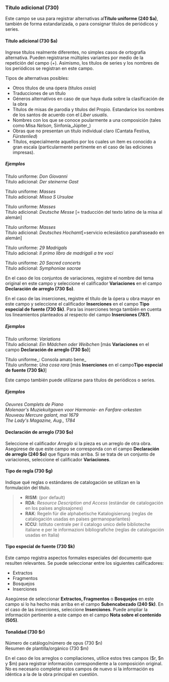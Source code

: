 ### Título adicional (730)

Este campo se usa para registrar alternativas al**Título uniforme (240 $a)**, también de forma estandarizada, o para consignar títulos de periódicos y series.

#### Título adicional (730 $a)

Ingrese títulos realmente diferentes, no simples casos de ortografía alternativa. Pueden registrarse múltiples variantes por medio de la repetición del campo (+). Asimismo, los títulos de series y los nombres de los periódicos se registran en este campo.

Tipos de alternativas posibles:                                                 

- Otros títulos de una ópera (títulos _ossia_)
- Traducciones de un título
- Géneros alternativos en caso de que haya duda sobre la clasificación de la obra
- Títulos de misas de parodia y títulos del Propio. Estandarice los nombres de los santos de acuerdo con el _Liber usualis_.
- Nombres con los que se conoce poularmente a una composición (tales como Misa _Nelson_, Sinfonía_Júpiter_)
- Obras que no presentan un título individual claro (Cantata Festiva, _Fürstenlied_)
- Títulos, especialmente aquellos por los cuales un ítem es conocido a gran escala (particularmente pertinente en el caso de las ediciones impresas).

##### Ejemplos

Título uniforme: _Don Giovanni_  
Título adicional: _Der steinerne Gast_

Título uniforme: _Masses_  
Título adicional: _Missa S Ursulae_          

Título uniforme: _Masses_  
Título adicional: _Deutsche Messe_ [= traducción del texto latino de la misa al alemán]

Título uniforme: _Masses_  
Título adicional: _Deutsches Hochamt_[=servicio eclesiástico parafraseado en alemán]

Título uniforme: _29 Madrigals_  
Título adicional: _Il primo libro de madrigali a tre voci_

Título uniforme: _20 Sacred concerts_  
Título adicional: _Symphoniae sacrae_

En el caso de los conjuntos de variaciones, registre el nombre del tema original en este campo y seleccione el calificador **Variaciones** en el campo **Declaración de arreglo (730 $o)**.

En el caso de las inserciones, registre el título de la ópera u obra mayor en este campo y seleccione el calificador **Inserciones** en el campo **Tipo especial de fuente (730 $k)**. Para las inserciones tenga también en cuenta los lineamientos planteados al respecto del campo **Inserciones (787)**.

##### Ejemplos  
Título uniforme: _Variations_  
Título adicional: _Ein Mädchen oder Weibchen_ [más  **Variaciones** en el campo **Declaración de arreglo (730 $o)**] 

Título uniforme_: Consola amato bene_   
Título uniforme: _Una cosa rara_ [más  **Inserciones** en el campo**Tipo especial de fuente (730 $k)**]

Este campo también puede utilizarse para títulos de periódicos o series.  
##### Ejemplos  
_Oeuvres Complets de Piano_  
_Molenaar's Muziekuitgaven voor Harmonie- en Fanfare-orkesten_  
_Nouveau Mercure galant, mai 1679_  
_The Lady's Magazine, Aug., 1784_

#### Declaración de arreglo (730 $o)

Seleccione el calificador _Arreglo_ si la pieza es un arreglo de otra obra. Asegúrese de que este campo se corresponda con el campo **Declaración de arreglo (240 $o)** que figura más arriba. Si se trata de un conjunto de variaciones, seleccione el calificador **Variaciones**.

#### Tipo de regla (730 $g)

Indique qué reglas o estándares de catalogación se utilizan en la formulación del título.

> - **RISM**: (por default)
> - **RDA**: _Resource Description and Access_ (estándar de catalogación en los países anglosajones)
> - **RAK**: Regeln für die alphabetische Katalogisierung (reglas de catalogación usadas en países germanoparlantes)
> - **ICCU**: Istituto centrale per il catalogo unico delle biblioteche italiane e per le informazioni bibliografiche (reglas de catalogación usadas en Italia)

#### Tipo especial de fuente (730 $k)

Este campo registra aspectos formales especiales del documento que resulten relevantes. Se puede seleccionar entre los siguientes calificadores:

- Extractos
- Fragmentos
- Bosquejos
- Inserciones

Asegúrese de seleccionar **Extractos, Fragmentos** o **Bosquejos** en este campo si lo ha hecho más arriba en el campo **Subencabezado (240 $k)**. En el caso de las inserciones, seleccione **Inserciones**. Puede ampliar la información pertinente a este campo en el campo **Nota sobre el contenido (505)**.

#### Tonalidad (730 $r)  
Número de catálogo/número de opus (730 $n)  
Resumen de plantilla/orgánico (730 $m)  

En el caso de los arreglos o compliaciones, utilice estos tres campos ($r, $n y $m) para registrar información correspondiente a la composición original. No es necesario completar estos campos de nuevo si la información es idéntica a la de la obra principal en cuestión.